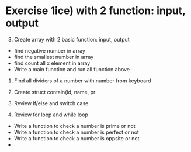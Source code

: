 # Exercise 1ice) with 2 function: input, output

3. Create array with 2 basic function: input, output

- find negative number in array
- find the smallest number in array
- find count all x element in array
- Write a main function and run all function above
  

  

1. Find all dividers of a number with number from keyboard

2. Create struct contain(id, name, pr
4. Review If/else and switch case

5. Review for loop and while loop

- Write a function to check a number is prime or not
- Write a function to check a number is perfect or not
- Write a function to check a number is oppsite or not
- 
